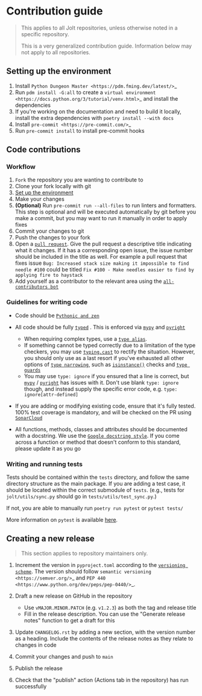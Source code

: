 # Contribution guide

> This applies to all Jolt repositories, unless otherwise noted in a specific repository.
> 
> This is a very generalized contribution guide. Information below may not apply to all repositories.

## Setting up the environment

1. Install `Python Dungeon Master <https://pdm.fming.dev/latest/>`_
2. Run ``pdm install -G:all`` to create a `virtual environment <https://docs.python.org/3/tutorial/venv.html>`_ and install
   the dependencies
3. If you're working on the documentation and need to build it locally, install the extra dependencies with ``poetry install --with docs``
4. Install `pre-commit <https://pre-commit.com/>`_
5. Run ``pre-commit install`` to install pre-commit hooks

## Code contributions

### Workflow
1. `Fork` the repository you are wanting to contribute to 
2. Clone your fork locally with git
3. [Set up the environment](#setting-up-the-environment)
4. Make your changes
5. **(Optional)** Run `pre-commit run --all-files` to run linters and formatters. This step is optional and will be executed
   automatically by git before you make a commit, but you may want to run it manually in order to apply fixes
6. Commit your changes to git
7. Push the changes to your fork
8. Open a [`pull request`](https://docs.github.com/en/pull-requests). Give the pull request a descriptive title
   indicating what it changes. If it has a corresponding open issue, the issue number should be included in the title as
   well. For example a pull request that fixes issue `Bug: Increased stack size making it impossible to find needle #100`
   could be titled `Fix #100 - Make needles easier to find by applying fire to haystack`
9. Add yourself as a contributor to the relevant area using the [`all-contributors bot`](https://allcontributors.org/docs/en/bot/usage)


### Guidelines for writing code

- Code should be [`Pythonic and zen`](https://peps.python.org/pep-0020/)
- All code should be fully [`typed`](https://peps.python.org/pep-0484/) . This is enforced via
  [`mypy`](https://mypy.readthedocs.io/en/stable/) and [`pyright`](https://github.com/microsoft/pyright)

  * When requiring complex types, use a [`type alias`](https://docs.python.org/3/library/typing.html#type-aliases).
  * If something cannot be typed correctly due to a limitation of the type checkers, you may use
    [`typing.cast`](https://docs.python.org/3/library/typing.html#typing.cast) to rectify the situation. However, you
    should only use as a last resort if you've exhausted all other options of
    [`type narrowing`](https://mypy.readthedocs.io/en/stable/type_narrowing.html), such as
    [`isinstance()`](https://docs.python.org/3/library/functions.html#isinstance) checks and
    [`type guards`](https://docs.python.org/3/library/typing.html#typing.TypeGuard)
  * You may use `type: ignore` if you ensured that a line is correct, but [`mypy`](https://mypy.readthedocs.io/en/stable/) / [`pyright`](https://github.com/microsoft/pyright) has issues with it. Don't use
    blank `type: ignore` though, and instead supply the specific error code, e.g. `type: ignore[attr-defined]`

- If you are adding or modifying existing code, ensure that it's fully tested. 100% test coverage is mandatory, and will
  be checked on the PR using [`SonarCloud`](https://www.sonarsource.com/products/sonarcloud/)
- All functions, methods, classes and attributes should be documented with a docstring. We use the
  [`Google docstring style`](https://sphinxcontrib-napoleon.readthedocs.io/en/latest/example_google.html). If you come
  across a function or method that doesn't conform to this standard, please update it as you go

### Writing and running tests

Tests should be contained within the `tests` directory, and follow the same directory structure as the main package.
If you are adding a test case, it should be located within the correct submodule of `tests`. (e.g., tests for
`jolt/utils/sync.py` should go in `tests/utils/test_sync.py`.)

If not, you are able to manually run `poetry run pytest` or `pytest tests/`

More information on `pytest` is available [here](https://docs.pytest.org/en/7.1.x/how-to/usage.html).

## Creating a new release
> This section applies to repository maintainers only.

1. Increment the version in `pyproject.toml` according to the [`versioning scheme`](https://jolt.dev/about/jolt-releases.html#version-numbering).
    The version should follow `semantic versioning <https://semver.org/>`_ and `PEP 440 <https://www.python.org/dev/peps/pep-0440/>`_.
2. Draft a new release on GitHub in the repository

   * Use `vMAJOR.MINOR.PATCH` (e.g. `v1.2.3`) as both the tag and release title
   * Fill in the release description. You can use the "Generate release notes" function to get a draft for this

3. Update `CHANGELOG.rst` by adding a new section, with the version number as a heading. Include the contents of the
   release notes as they relate to changes in code
4. Commit your changes and push to `main`
5. Publish the release
6. Check that the "publish" action (Actions tab in the repository) has run successfully
